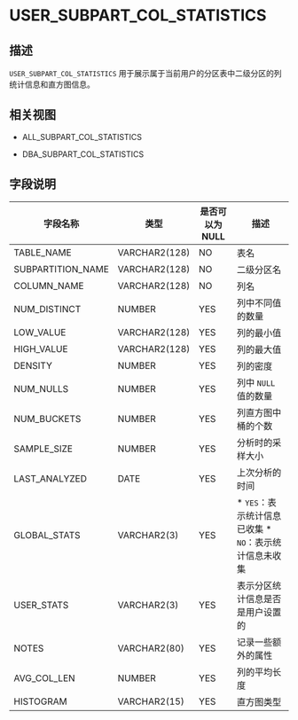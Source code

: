 USER_SUBPART_COL_STATISTICS 
================================================



描述 
--------------------

`USER_SUBPART_COL_STATISTICS` 用于展示属于当前用户的分区表中二级分区的列统计信息和直方图信息。

相关视图 
----------------------

* ALL_SUBPART_COL_STATISTICS

  

* DBA_SUBPART_COL_STATISTICS

  




字段说明 
----------------------



|       字段名称        |    **类型**     | **是否可以为 NULL** |                                                           **描述**                                                           |
|-------------------|---------------|----------------|----------------------------------------------------------------------------------------------------------------------------|
| TABLE_NAME        | VARCHAR2(128) | NO             | 表名                                                                                                                         |
| SUBPARTITION_NAME | VARCHAR2(128) | NO             | 二级分区名                                                                                                                      |
| COLUMN_NAME       | VARCHAR2(128) | NO             | 列名                                                                                                                         |
| NUM_DISTINCT      | NUMBER        | YES            | 列中不同值的数量                                                                                                                   |
| LOW_VALUE         | VARCHAR2(128) | YES            | 列的最小值                                                                                                                      |
| HIGH_VALUE        | VARCHAR2(128) | YES            | 列的最大值                                                                                                                      |
| DENSITY           | NUMBER        | YES            | 列的密度                                                                                                                       |
| NUM_NULLS         | NUMBER        | YES            | 列中 `NULL` 值的数量                                                                                                             |
| NUM_BUCKETS       | NUMBER        | YES            | 列直方图中桶的个数                                                                                                                  |
| SAMPLE_SIZE       | NUMBER        | YES            | 分析时的采样大小                                                                                                                   |
| LAST_ANALYZED     | DATE          | YES            | 上次分析的时间                                                                                                                    |
| GLOBAL_STATS      | VARCHAR2(3)   | YES            | * `YES`：表示统计信息已收集   * `NO`：表示统计信息未收集    |
| USER_STATS        | VARCHAR2(3)   | YES            | 表示分区统计信息是否是用户设置的                                                                                                           |
| NOTES             | VARCHAR2(80)  | YES            | 记录一些额外的属性                                                                                                                  |
| AVG_COL_LEN       | NUMBER        | YES            | 列的平均长度                                                                                                                     |
| HISTOGRAM         | VARCHAR2(15)  | YES            | 直方图类型                                                                                                                      |


